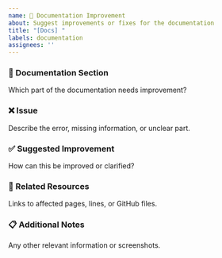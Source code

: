 ```yaml
---
name: 📝 Documentation Improvement
about: Suggest improvements or fixes for the documentation
title: "[Docs] "
labels: documentation
assignees: ''
---
```


### 📘 Documentation Section
Which part of the documentation needs improvement?

### ❌ Issue
Describe the error, missing information, or unclear part.

### ✅ Suggested Improvement
How can this be improved or clarified?

### 🔗 Related Resources
Links to affected pages, lines, or GitHub files.

### 📋 Additional Notes
Any other relevant information or screenshots.
